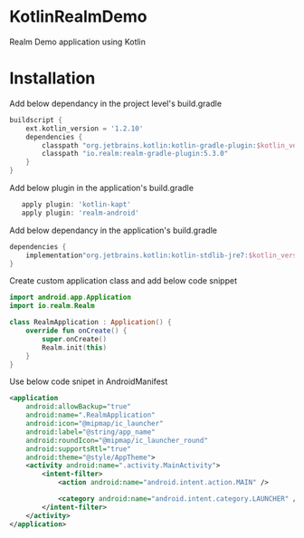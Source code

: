 # KotlinRealmDemo
Realm Demo application using Kotlin

#  Installation
Add below dependancy in the project level's build.gradle
```gradle
buildscript {
    ext.kotlin_version = '1.2.10'
    dependencies {    
        classpath "org.jetbrains.kotlin:kotlin-gradle-plugin:$kotlin_version"
        classpath "io.realm:realm-gradle-plugin:5.3.0"
    }
}
```
Add below plugin in the application's build.gradle
```gradle
   apply plugin: 'kotlin-kapt'
   apply plugin: 'realm-android'
```
Add below dependancy in the application's build.gradle
```gradle
dependencies {    
    implementation"org.jetbrains.kotlin:kotlin-stdlib-jre7:$kotlin_version"       
}

```
Create custom application class and add below code snippet
```kotlin
import android.app.Application
import io.realm.Realm

class RealmApplication : Application() {
    override fun onCreate() {
        super.onCreate()
        Realm.init(this)
    }
}
```
Use below code snipet in AndroidManifest
```xml
<application
    android:allowBackup="true"
    android:name=".RealmApplication"
    android:icon="@mipmap/ic_launcher"
    android:label="@string/app_name"
    android:roundIcon="@mipmap/ic_launcher_round"
    android:supportsRtl="true"
    android:theme="@style/AppTheme">
    <activity android:name=".activity.MainActivity">
        <intent-filter>
            <action android:name="android.intent.action.MAIN" />

            <category android:name="android.intent.category.LAUNCHER" />
        </intent-filter>
    </activity>
</application>
```
